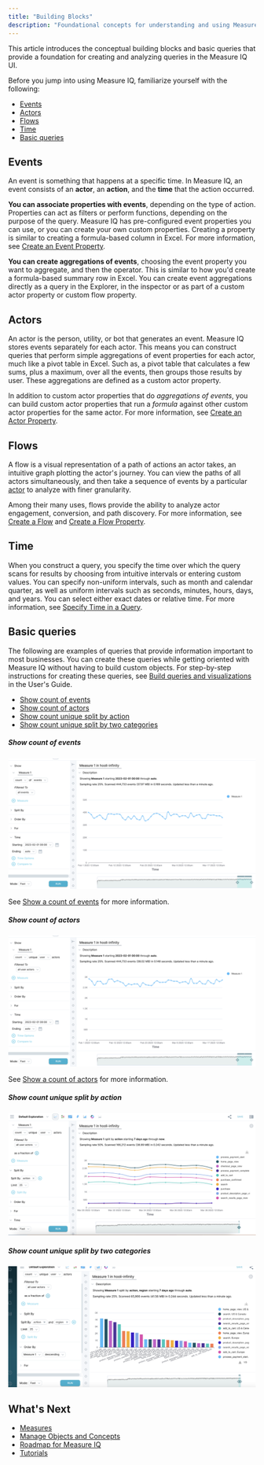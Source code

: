 ```yaml
---
title: "Building Blocks"
description: "Foundational concepts for understanding and using Measure IQ"
---
```


This article introduces the conceptual building blocks and basic queries that provide a foundation for creating and analyzing queries in the Measure IQ UI.

Before you jump into using Measure IQ, familiarize yourself with the following:

- [Events](#events)
- [Actors](#actors)
- [Flows](#flows)
- [Time](#time)
- [Basic queries](#basic)

## Events

An event is something that happens at a specific time. In Measure IQ, an event consists of an **actor**, an **action**, and the **time** that the action occurred.

**You can associate properties with events**, depending on the type of action. Properties can act as filters or perform functions, depending on the purpose of the query. Measure IQ has pre-configured event properties you can use, or you can create your own custom properties. Creating a property is similar to creating a formula-based column in Excel. For more information, see [Create an Event Property](/measure_iq/measure-tutorials/create-an-event-property).

**You can create aggregations of events**, choosing the event property you want to aggregate, and then the operator. This is similar to how you'd create a formula-based summary row in Excel. You can create event aggregations directly as a query in the Explorer, in the inspector or as part of a custom actor property or custom flow property.

## Actors

An actor is the person, utility, or bot that generates an event. Measure IQ stores events separately for each actor. This means you can construct queries that perform simple aggregations of event properties for each actor, much like a pivot table in Excel. Such as, a pivot table that calculates a few sums, plus a maximum, over all the events, then groups those results by user. These aggregations are defined as a custom actor property.

In addition to custom actor properties that do _aggregations of events_, you can build custom actor properties that run a _formula_ against other custom actor properties for the same actor. For more information, see [Create an Actor Property](/measure_iq/measure-tutorials/create-an-actor-property).

## Flows

A flow is a visual representation of a path of actions an actor takes, an intuitive graph plotting the actor's journey. You can view the paths of all actors simultaneously, and then take a sequence of events by a particular [actor](/measure_iq/glossary/journey-actor-user) to analyze with finer granularity.

Among their many uses, flows provide the ability to analyze actor engagement, conversion, and path discovery. For more information, see [Create a Flow](/measure_iq/measure-user-guides/analyze-user-paths-with-flows/create-a-flow) and [Create a Flow Property](/measure_iq/measure-user-guides/analyze-user-paths-with-flows/create-a-flow-property).

## Time

When you construct a query, you specify the time over which the query scans for results by choosing from intuitive intervals or entering custom values. You can specify non-uniform intervals, such as month and calendar quarter, as well as uniform intervals such as seconds, minutes, hours, days, and years. You can select either exact dates or relative time. For more information, see [Specify Time in a Query](/measure_iq/measure-user-guides/build-queries-and-visualizations/specify-time-in-a-query).

## Basic queries

The following are examples of queries that provide information important to most businesses. You can create these queries while getting oriented with Measure IQ without having to build custom objects. For step-by-step instructions for creating these queries, see [Build queries and visualizations](/measure_iq/measure-user-guides/build-queries-and-visualizations) in the User's Guide.

- [Show count of events](#count-events)
- [Show count of actors](#count-actors)
- [Show count unique split by action](#count-unique-action)
- [Show count unique split by two categories](#count-unique-split)

##### Show count of events

![](./attachments/count%20of%20events.png)

See [Show a count of events](/measure_iq/measure-user-guides/build-queries-and-visualizations/show-a-count-of-events) for more information.

##### Show count of actors

![](./attachments/count%20of%20actors.png)

See [Show a count of actors](/measure_iq/measure-user-guides/build-queries-and-visualizations/show-a-count-of-actors) for more information.

##### Show count unique split by action

![](./attachments/actors%20by%20action.png)

##### Show count unique split by two categories

![](./attachments/cont%20unique%20split%20by%202.png)

## What's Next

- [Measures](/measure_iq/measure-user-guides/learn-about-measure-iq-concepts/using-measures-in-measure-iq)
- [Manage Objects and Concepts](/measure_iq/measure-tutorials/manage-objects-and-queries)
- [Roadmap for Measure IQ](/measure_iq/measure-user-guides/learn-about-measure-iq-concepts/roadmap-for-using-measure-iq)
- [Tutorials](/measure_iq/measure-tutorials)

